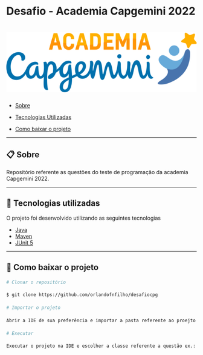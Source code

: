 ﻿# Desafio - Academia Capgemini 2022

<h1  align="center">

<img  src="assets\academiacpg.png">

</h1>

  

-  [Sobre](#-sobre)

-  [Tecnologias Utilizadas](#-Tecnologias-utilizadas)

-  [Como baixar o projeto](#-Como-baixar-o-projeto)
---

## 📋 Sobre

  

Repositório referente as questões do teste de programação da academia Capgemini 2022.

  

---

  
  

## 🚀 Tecnologias utilizadas

  

O projeto foi desenvolvido utilizando as seguintes tecnologias

  

-  [Java](https://www.java.com/pt-BR/)
-  [Maven](https://maven.apache.org/)
-  [JUnit 5](https://junit.org/junit5/)
---

  

## 📁 Como baixar o projeto

  

```bash
# Clonar o repositório

$ git clone https://github.com/orlandofnfilho/desafiocpg

# Importar o projeto 

Abrir a IDE de sua preferência e importar a pasta referente ao proejto

# Executar 

Executar o projeto na IDE e escolher a classe referente a questão ex.: EscadaMain 

```
